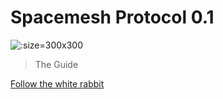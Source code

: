 # Spacemesh Protocol 0.1

![](images/v1.0/transparentbg.gif ':size=300x300')

> The Guide

[Follow the white rabbit](README.md)
